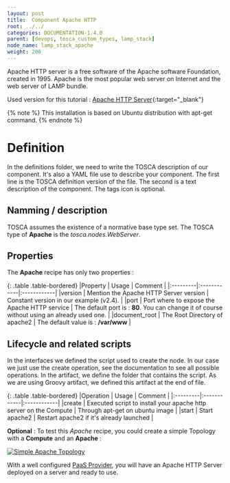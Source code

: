 ```yaml
---
layout: post
title:  Component Apache HTTP
root: ../../
categories: DOCUMENTATION-1.4.0
parent: [devops, tosca_custom_types, lamp_stack]
node_name: lamp_stack_apache
weight: 200
---
```

Apache HTTP server is a free software of the Apache software Foundation, created in 1995. Apache is the most popular web server on Internet and the web server of LAMP bundle.

Used version for this tutorial : [Apache HTTP Server](https://github.com/alien4cloud/samples/tree/master/apache){:target="_blank"}

{% note %}
This installation is based on Ubuntu distribution with apt-get command.
{% endnote %}

# Definition

In the definitions folder, we need to write the TOSCA description of our component. It's also a YAML file use to describe your component. The first line is the TOSCA definition version of the file. The second is a text description of the component. The tags icon is optional.

## Namming / description

<div data-gist="https://gist.github.com/OresteVisari/fadc6e7504c804922f8d.js"></div>

TOSCA assumes the existence of a normative base type set. The TOSCA type of **Apache** is the *tosca.nodes.WebServer*.

## Properties

The **Apache** recipe has only two properties :

<div data-gist="https://gist.github.com/OresteVisari/050034534980988a21e1.js"></div>

{: .table .table-bordered}
|Property  | Usage | Comment |
|:---------|:------------|:------------|
|version  | Mention the Apache HTTP Server version | Constant version in our example (v2.4). |
|port  | Port where to expose the Apache HTTP service | The default port is : **80**. You can change it of course without using an already used one. |
|document_root | The Root Directory of apache2 | The default value is : **/var/www** |

## Lifecycle and related scripts

In the interfaces we defined the script used to create the node. In our case we just use the create operation, see the documentation to see all possible operations. In the artifact, we define the folder that contains the script. As we are using Groovy artifact, we defined this artifact at the end of file.

<div data-gist="https://gist.github.com/OresteVisari/34eac7137dbcf5a60c05.js"></div>

{: .table .table-bordered}
|Operation  | Usage | Comment |
|:---------|:------------|:------------|
|create  | Executed script to install your apache http server on the Compute | Through apt-get on ubuntu image |
|start | Start apache2 | Restart apache2 if it's already launched |

**Optional** : To test this *Apache* recipe, you could create a simple Topology with a **Compute** and an **Apache** :

[![Simple Apache Topology](../../images/developer_guide/small-apache-topology.png)](../../images/developer_guide/small-apache-topology.png)

With a well configured [PaaS Provider](#/documentation/1.4.0/orchestrators/cloudify3_driver/install_config.html), you will have an Apache HTTP Server deployed on a server and ready to use.

